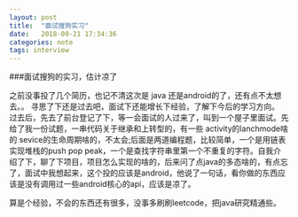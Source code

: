 ```yaml
---
layout: post
title:  "面试搜狗实习"
date:   2018-09-21 17:34:36
categories: note
tags: interview
---
```




###面试搜狗的实习，估计凉了

  之前没事投了几个简历，也记不清这次是 java 还是android的了，还有点不太想去。。
  寻思了下还是过去吧，面试下还能增长下经验，了解下今后的学习方向。
  过去后，先去了前台登记了下，等一会面试的人过来了，叫到一个屋子里面试。先给了我一份试题，一串代码关于继承和上转型的，有一些 activity的lanchmode啥的 sevice的生命周期啥的，不太会;后面是两道编程题，比较简单，一个是用链表实现堆栈的push pop peak，一个是查找字符串里第一个不重复的字符。自我介绍了下，聊了下项目，项目怎么实现的啥的，后来问了点java的多态啥的，有点忘了，面试中我想起来，这个投的应该是android，他说了一句话，看你做的东西应该是没有调用过一些android核心的api，应该是凉了。
  
  算是个经验，不会的东西还有很多，没事多刷刷leetcode，把java研究精通些。